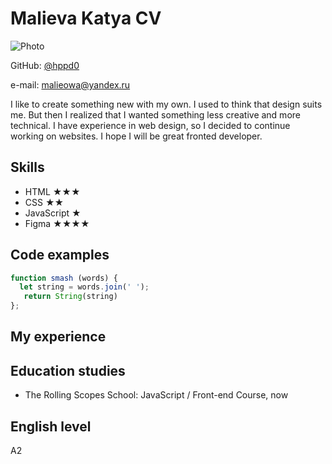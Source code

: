 # Malieva Katya CV

![Photo](https://user-images.githubusercontent.com/90133423/147875333-f62f7458-e138-43a1-8bf6-cb4f9abc9650.png)

GitHub: [@hppd0](https://github.com/hppd0)

e-mail: malieowa@yandex.ru

I like to create something new with my own. I used to think that design suits me. But then I realized that I wanted something less creative and more technical. I have experience in web design, so I decided to continue working on websites. I hope I will be great fronted developer.

## Skills

* HTML ★★★
* CSS ★★
* JavaScript ★
* Figma ★★★★

## Code examples
```javascript
function smash (words) {
  let string = words.join(' ');
   return String(string)
};
```

## My experience


## Education studies

* The Rolling Scopes School: JavaScript / Front-end Course, now

## English level

A2
